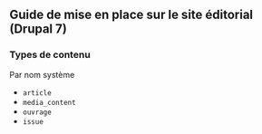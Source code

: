 ## Guide de mise en place sur le site éditorial (Drupal 7)

### Types de contenu 

Par nom système

- `article`
- `media_content`
- `ouvrage`
- `issue`


